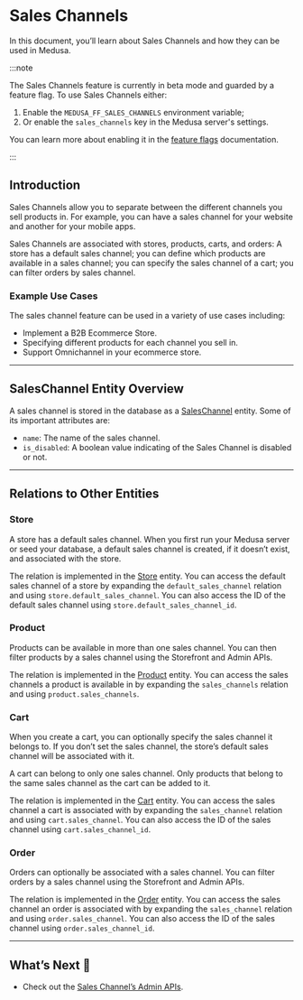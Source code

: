 # Sales Channels

In this document, you’ll learn about Sales Channels and how they can be used in Medusa.

:::note

The Sales Channels feature is currently in beta mode and guarded by a feature flag. To use Sales Channels either:

1. Enable the `MEDUSA_FF_SALES_CHANNELS` environment variable;
2. Or enable the `sales_channels` key in the Medusa server's settings.

You can learn more about enabling it in the [feature flags](../feature-flags/toggle.md) documentation.

:::

## Introduction

Sales Channels allow you to separate between the different channels you sell products in. For example, you can have a sales channel for your website and another for your mobile apps.

Sales Channels are associated with stores, products, carts, and orders: A store has a default sales channel; you can define which products are available in a sales channel; you can specify the sales channel of a cart; you can filter orders by sales channel.

### Example Use Cases

The sales channel feature can be used in a variety of use cases including:

- Implement a B2B Ecommerce Store.
- Specifying different products for each channel you sell in.
- Support Omnichannel in your ecommerce store.

---

## SalesChannel Entity Overview

A sales channel is stored in the database as a [SalesChannel](../../../references/entities/classes/SalesChannel.md) entity. Some of its important attributes are:

- `name`: The name of the sales channel.
- `is_disabled`: A boolean value indicating of the Sales Channel is disabled or not.

---

## Relations to Other Entities

### Store

A store has a default sales channel. When you first run your Medusa server or seed your database, a default sales channel is created, if it doesn’t exist, and associated with the store.

The relation is implemented in the [Store](../../../references/entities/classes/Store.md) entity. You can access the default sales channel of a store by expanding the `default_sales_channel` relation and using `store.default_sales_channel`. You can also access the ID of the default sales channel using `store.default_sales_channel_id`.

### Product

Products can be available in more than one sales channel. You can then filter products by a sales channel using the Storefront and Admin APIs.

The relation is implemented in the [Product](../../../references/entities/classes/Product.md) entity. You can access the sales channels a product is available in by expanding the `sales_channels` relation and using `product.sales_channels`.

### Cart

When you create a cart, you can optionally specify the sales channel it belongs to. If you don’t set the sales channel, the store’s default sales channel will be associated with it.

A cart can belong to only one sales channel. Only products that belong to the same sales channel as the cart can be added to it.

The relation is implemented in the [Cart](../../../references/entities/classes/Cart.md) entity. You can access the sales channel a cart is associated with by expanding the `sales_channel` relation and using `cart.sales_channel`. You can also access the ID of the sales channel using `cart.sales_channel_id`.

### Order

Orders can optionally be associated with a sales channel. You can filter orders by a sales channel using the Storefront and Admin APIs.

The relation is implemented in the [Order](../../../references/entities/classes/Order.md) entity. You can access the sales channel an order is associated with by expanding the `sales_channel` relation and using `order.sales_channel`. You can also access the ID of the sales channel using `order.sales_channel_id`.

---

## What’s Next 🚀

- Check out the [Sales Channel’s Admin APIs](https://docs.medusajs.com/api/admin/#tag/Sales-Channel).
